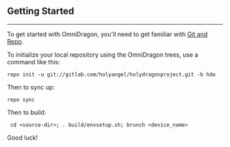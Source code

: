 ## Getting Started ##
---------------

To get started with OmniDragon, you'll need to get
familiar with [Git and Repo](https://source.android.com/source/using-repo.html).

To initialize your local repository using the OmniDragon trees, use a command like this:

    repo init -u git://gitlab.com/holyangel/holydragonproject.git -b hdo

Then to sync up:

    repo sync

Then to build:

     cd <source-dir>; . build/envsetup.sh; brunch <device_name>


Good luck!
